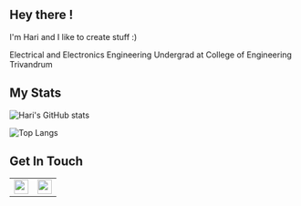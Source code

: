 ## Hey there ! 

I'm Hari and I like to create stuff :)

Electrical and Electronics Engineering Undergrad at College of Engineering Trivandrum

## My Stats
![Hari's GitHub stats](https://github-readme-stats.vercel.app/api?username=harishnkr&show_icons=true&theme=calm&layout=compact)



![Top Langs](https://github-readme-stats.vercel.app/api/top-langs/?username=harishnkr&layout=compact&theme=calm&hide=roff&langs_count=10)

## Get In Touch

<table align="center">
  <tr>
<td> <a href="mailto:hari2menon1234@gmail.com"><img align="center" width="25px" src="https://cdn.svarun.dev/social/gmail.svg"/></a></td>
<td> <a href="https://www.linkedin.com/in/kharishankar/"><img align="center" width="25px" src="https://cdn.svarun.dev/social/linkedin.svg"/></a></td>
  </tr>
</table>
